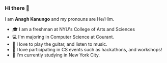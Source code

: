 ### Hi there 👋

I am **Anagh Kanungo** and my pronouns are He/Him. 

- 🎓 I am a freshman at NYU's College of Arts and Sciences
- 💻 I'm majoring in Computer Science at Courant.
- 🎸 I love to play the guitar, and listen to music.
- 🔑 I love participating in CS events such as hackathons, and workshops!
- 🗽 I'm currently studying in New York City.

